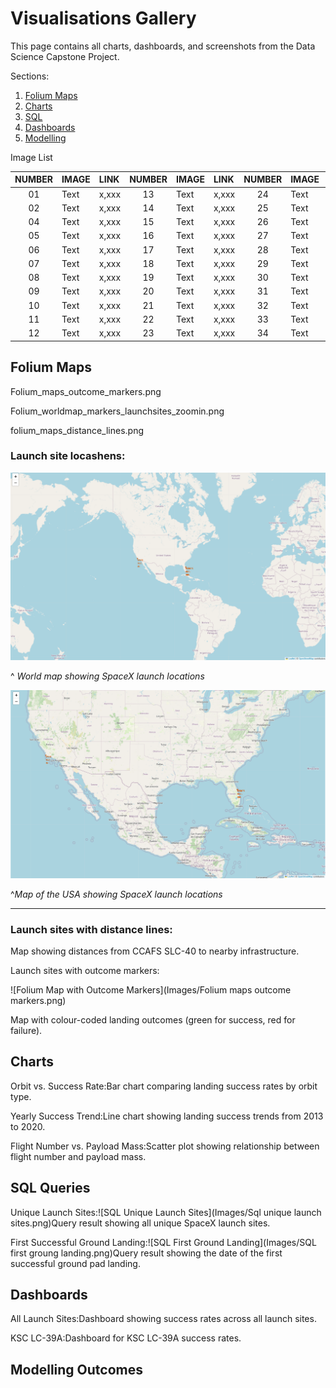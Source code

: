 # Visualisations Gallery
This page contains all charts, dashboards, and screenshots from the Data Science Capstone Project.

Sections:
1. [Folium Maps](#Folium-Maps)
2. [Charts](#Charts)
3. [SQL](#SQL-Queries)
4. [Dashboards](#Dashboards)
5. [Modelling](#Modelling-Outcomes)
  
Image List

 NUMBER | IMAGE | LINK | NUMBER | IMAGE | LINK | NUMBER | IMAGE | LINK |
 | :---: | :---- | :--- | :---: | :---- | :--- | :---: | :---- | :--- |
 | 01 | Text | x,xxx | 13 | Text | x,xxx | 24 | Text | x,xxx |
 | 02 | Text | x,xxx | 14 | Text | x,xxx | 25 | Text | x,xxx |
 | 04 | Text | x,xxx | 15 | Text | x,xxx | 26 | Text | x,xxx |
 | 05 | Text | x,xxx | 16 | Text | x,xxx | 27 | Text | x,xxx |
 | 06 | Text | x,xxx | 17 | Text | x,xxx | 28 | Text | x,xxx |
 | 07 | Text | x,xxx | 18 | Text | x,xxx | 29 | Text | x,xxx |
 | 08 | Text | x,xxx | 19 | Text | x,xxx | 30 | Text | x,xxx |
 | 09 | Text | x,xxx | 20 | Text | x,xxx | 31 | Text | x,xxx |
 | 10 | Text | x,xxx | 21 | Text | x,xxx | 32 | Text | x,xxx |
 | 11 | Text | x,xxx | 22 | Text | x,xxx | 33 | Text | x,xxx |
 | 12 | Text | x,xxx | 23 | Text | x,xxx | 34 | Text | x,xxx |


## Folium Maps

Folium_maps_outcome_markers.png

Folium_worldmap_markers_launchsites_zoomin.png

folium_maps_distance_lines.png

### Launch site locashens:

![folium world map showing launch locations](Images/Folium/Folium_Worldmap.png)

^
*World map showing SpaceX launch locations*


![folium USA map showing launch locations](Images/Folium/Folium_worldmap_markers_launchsites_zoomin.png)

^*Map of the USA showing SpaceX launch locations*

---

### Launch sites with distance lines:

Map showing distances from CCAFS SLC-40 to nearby infrastructure.

Launch sites with outcome markers:

![Folium Map with Outcome Markers](Images/Folium maps outcome markers.png)

Map with colour-coded landing outcomes (green for success, red for failure).


## Charts

Orbit vs. Success Rate:Bar chart comparing landing success rates by orbit type.

Yearly Success Trend:Line chart showing landing success trends from 2013 to 2020.

Flight Number vs. Payload Mass:Scatter plot showing relationship between flight number and payload mass.


## SQL Queries

Unique Launch Sites:![SQL Unique Launch Sites](Images/Sql unique launch sites.png)Query result showing all unique SpaceX launch sites.

First Successful Ground Landing:![SQL First Ground Landing](Images/SQL first groung landing.png)Query result showing the date of the first successful ground pad landing.


## Dashboards

All Launch Sites:Dashboard showing success rates across all launch sites.


KSC LC-39A:Dashboard for KSC LC-39A success rates.

## Modelling Outcomes


